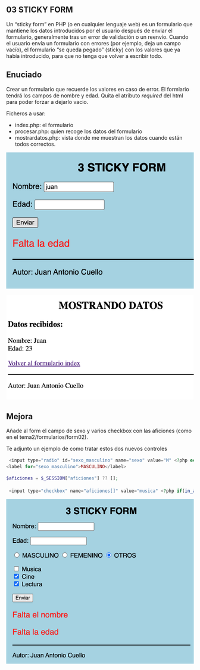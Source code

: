 ## 03 STICKY FORM

Un “sticky form” en PHP (o en cualquier lenguaje web) es un formulario que mantiene los datos introducidos por el usuario después de enviar el formulario, generalmente tras un error de validación o un reenvío. Cuando el usuario envía un formulario con errores (por ejemplo, deja un campo vacío), el formulario “se queda pegado” (sticky) con los valores que ya había introducido, para que no tenga que volver a escribir todo.

## Enuciado
Crear un formulario que recuerde los valores en caso de error. El formlario tendrá los campos de nombre y edad. Quita el atributo *required* del html para poder forzar a dejarlo vacio.

Ficheros a usar:
- index.php: el formulario
- procesar.php: quien recoge los datos del formulario
- mostrardatos.php: vista donde me muestran los datos cuando están todos correctos.


![vista](./vista1.png)

![vista](./vista2.png)


## Mejora
Añade al form el campo de sexo y varios checkbox con las aficiones (como en el tema2/formularios/form02).

Te adjunto un ejemplo de como tratar estos dos nuevos controles

```php
 <input type="radio" id="sexo_masculino" name="sexo" value="M" <?php echo isset($_SESSION['sexo']) && $_SESSION['sexo']=="M" ? "checked" : ""; ?> >
<label for="sexo_masculino">MASCULINO</label>
```

```php
$aficiones = $_SESSION["aficiones"] ?? [];

 <input type="checkbox" name="aficiones[]" value="musica" <?php if(in_array("musica",$aficiones)) echo "checked"; ?> > Musica<br />
 ```



![vista](./vista3.png)
